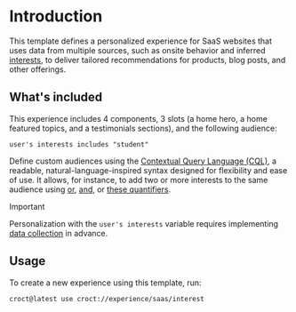 # Introduction

This template defines a personalized experience for SaaS websites that uses data from multiple sources, such as onsite behavior and inferred [interests](https://docs.croct.com/reference/cql/data-types/user#user-interests-prop?utm_medium=cli&utm_source=template&utm_campaign=00000000.CO.DE.saas&utm_content=interest), to deliver tailored recommendations for products, blog posts, and other offerings.

## What's included

This experience includes 4 components, 3 slots (a home hero, a home featured topics, and a testimonials sections), and the following audience:

```cql
user's interests includes "student"
```

Define custom audiences using the [Contextual Query Language (CQL)](https://docs.croct.com/reference/cql/introduction?utm_medium=cli&utm_source=template&utm_campaign=00000000.CO.DE.saas&utm_content=interest), a readable, natural-language-inspired syntax designed for flexibility and ease of use. It allows, for instance, to add two or more interests to the same audience using [or](https://docs.croct.com/reference/cql/expressions/operations/logical#or), [and](https://docs.croct.com/reference/cql/expressions/operations/logical#and), or [these quantifiers](https://docs.croct.com/reference/cql/expressions/quantifiers).

> [!IMPORTANT]
> Personalization with the `user's interests` variable requires implementing [data collection](https://docs.croct.com/reference/sdk/javascript/data-collection?utm_medium=cli&utm_source=template&utm_campaign=00000000.CO.DE.saas&utm_content=interests) in advance.

## Usage

To create a new experience using this template, run:

```js-pm
croct@latest use croct://experience/saas/interest
```
